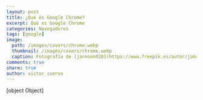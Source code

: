 ```yaml
---
layout: post
title: ¿Qué es Google Chrome?
excerpt: Qué es Google Chrome
categories: Navegadores
tags: [google]
image:
  path: /images/covers/chrome.webp
  thumbnail: /images/covers/chrome.webp
  caption: Fotografía de [jannoon028](https://www.freepik.es/autor/jannoon028)
comments: true
share: true
author: victor_cuervo
---
```

[object Object]